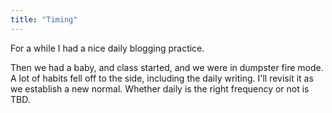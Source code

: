 ```yaml
---
title: "Timing"
---
```


For a while I had a nice daily blogging practice. 

Then we had a baby, and class started, and we were in dumpster fire mode. 
A lot of habits fell off to the side, including the daily writing. 
I'll revisit it as we establish a new normal. 
Whether daily is the right frequency or not is TBD. 